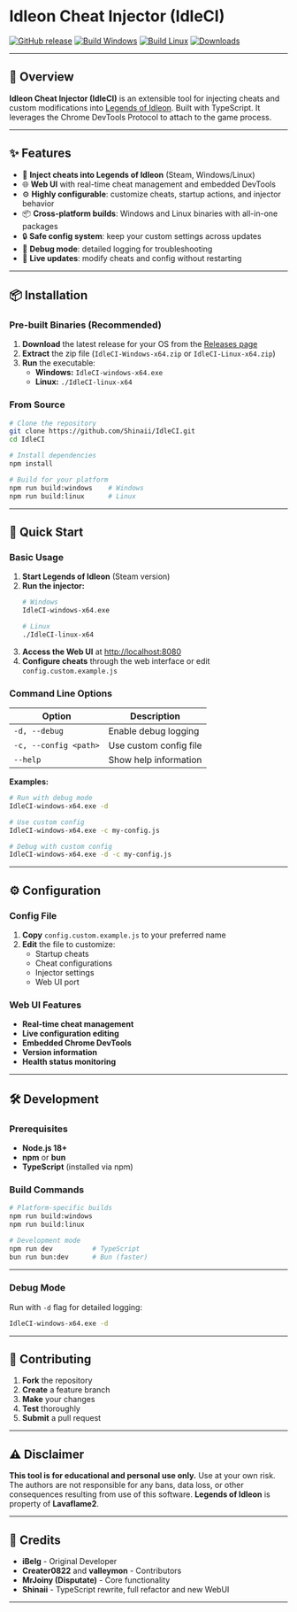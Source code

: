 # Idleon Cheat Injector (IdleCI)

[![GitHub release](https://img.shields.io/github/v/release/Shinaii/IdleCI?style=for-the-badge)](https://github.com/Shinaii/IdleCI/releases)
[![Build Windows](https://img.shields.io/badge/build-windows-blue?style=for-the-badge&logo=windows)](https://github.com/Shinaii/IdleCI/actions)
[![Build Linux](https://img.shields.io/badge/build-linux-yellow?style=for-the-badge&logo=linux)](https://github.com/Shinaii/IdleCI/actions)
[![Downloads](https://img.shields.io/github/downloads/Shinaii/IdleCI/total?style=for-the-badge)](https://github.com/Shinaii/IdleCI/releases)

---

## 🚀 Overview

**Idleon Cheat Injector (IdleCI)** is an extensible tool for injecting cheats and custom modifications into [Legends of Idleon](https://www.legendsofidleon.com/). Built with TypeScript. It leverages the Chrome DevTools Protocol to attach to the game process.

---

## ✨ Features

- 🎯 **Inject cheats into Legends of Idleon** (Steam, Windows/Linux)
- 🌐 **Web UI** with real-time cheat management and embedded DevTools
- ⚙️ **Highly configurable**: customize cheats, startup actions, and injector behavior
- 📦 **Cross-platform builds**: Windows and Linux binaries with all-in-one packages
- 🔒 **Safe config system**: keep your custom settings across updates
- 🐛 **Debug mode**: detailed logging for troubleshooting
- 🔄 **Live updates**: modify cheats and config without restarting

---

## 📦 Installation

### Pre-built Binaries (Recommended)

1. **Download** the latest release for your OS from the [Releases page](https://github.com/Shinaii/IdleCI/releases)
2. **Extract** the zip file (`IdleCI-Windows-x64.zip` or `IdleCI-Linux-x64.zip`)
3. **Run** the executable:
   - **Windows:** `IdleCI-windows-x64.exe`
   - **Linux:** `./IdleCI-linux-x64`

### From Source

```bash
# Clone the repository
git clone https://github.com/Shinaii/IdleCI.git
cd IdleCI

# Install dependencies
npm install

# Build for your platform
npm run build:windows    # Windows
npm run build:linux      # Linux
```

---

## 🚀 Quick Start

### Basic Usage

1. **Start Legends of Idleon** (Steam version)
2. **Run the injector:**
   ```bash
   # Windows
   IdleCI-windows-x64.exe
   
   # Linux
   ./IdleCI-linux-x64
   ```
3. **Access the Web UI** at [http://localhost:8080](http://localhost:8080)
4. **Configure cheats** through the web interface or edit `config.custom.example.js`

### Command Line Options

| Option | Description |
|--------|-------------|
| `-d, --debug` | Enable debug logging |
| `-c, --config <path>` | Use custom config file |
| `--help` | Show help information |

**Examples:**
```bash
# Run with debug mode
IdleCI-windows-x64.exe -d

# Use custom config
IdleCI-windows-x64.exe -c my-config.js

# Debug with custom config
IdleCI-windows-x64.exe -d -c my-config.js
```

---

## ⚙️ Configuration

### Config File

1. **Copy** `config.custom.example.js` to your preferred name
2. **Edit** the file to customize:
   - Startup cheats
   - Cheat configurations
   - Injector settings
   - Web UI port

### Web UI Features

- **Real-time cheat management**
- **Live configuration editing**
- **Embedded Chrome DevTools**
- **Version information**
- **Health status monitoring**

---

## 🛠️ Development

### Prerequisites

- **Node.js 18+**
- **npm** or **bun**
- **TypeScript** (installed via npm)

### Build Commands

```bash
# Platform-specific builds
npm run build:windows
npm run build:linux

# Development mode
npm run dev          # TypeScript
bun run bun:dev      # Bun (faster)
```


---

### Debug Mode

Run with `-d` flag for detailed logging:
```bash
IdleCI-windows-x64.exe -d
```

---

## 🤝 Contributing

1. **Fork** the repository
2. **Create** a feature branch
3. **Make** your changes
4. **Test** thoroughly
5. **Submit** a pull request


---

## ⚠️ Disclaimer

**This tool is for educational and personal use only.** Use at your own risk. The authors are not responsible for any bans, data loss, or other consequences resulting from use of this software. **Legends of Idleon** is property of **Lavaflame2**.

---

## 🙏 Credits

- **iBelg** - Original Developer
- **Creater0822** and **valleymon** - Contributors
- **MrJoiny (Disputate)** - Core functionality 
- **Shinaii** - TypeScript rewrite, full refactor and new WebUI

---
